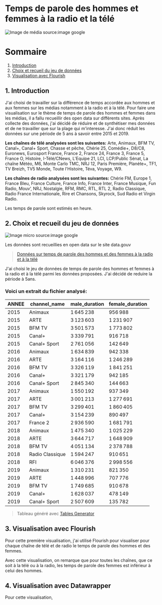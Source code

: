 
# Temps de parole des hommes et femmes à la radio et la télé
![Image de média](https://img.etimg.com/thumb/width-1800,height-900,imgsize-458873,resizemode-75,msid-70322833/industry/media/entertainment/media/tv-and-radio-companies-want-broadcast-policy-to-protect-media-freedom.jpg) 
source:image google
# Sommaire 
1. [Introduction](#introduction)
2. [Choix et recueil du jeu de données](#jeuDeDonnées)
3. [Visualisation avec Flourish](#traitement)

## 1. Introduction <a name="Introduction"></a>
J'ai choisi de travailler sur la différence de temps accordée aux hommes et aux femmes sur les médias notamment à la radio et à la télé.
Pour faire une visualisation sur le thème de temps de parole des hommes et femmes dans les médias, il a fallu recueillir des open data sur différents sites. Après collecte des données, j'ai décidé de réduire et de synthétiser mes données et de ne travailler que sur la plage qui m'interesse. J'ai donc réduit les données sur une période de 5 ans à savoir entre 2015 et 2019. 


**Les chaînes de télé analysées sont les suivantes:**  Arte, Animaux, BFM TV, Canal+, Canal+ Sport, Chasse et pêche, Chérie 25, Comédie+, D8/C8, Euronews, Eurosport France, France 2, France 24, France 3, France 5, France O, Histoire, I-Télé/CNews, L'Equipe 21, LCI, LCP/Public Sénat, La chaîne Météo, M6, Monte Carlo TMC, NRJ 12, Paris Première, Planète+, TF1, TV Breizh, TV5 Monde, Toute l'Histoire, Téva, Voyage, W9.


**Les chaînes de radio analysées sont les suivantes:** Chérie FM, Europe 1, France Bleu, France Culture, France Info, France Inter, France Musique, Fun Radio, Mouv’, NRJ, Nostalgie, RFM, RMC, RTL, RTL 2, Radio Classique, Radio France Internationale, Rire et Chansons, Skyrock, Sud Radio et Virgin Radio.


Les temps de parole sont estimés en heure.

## 2. Choix et recueil du jeu de données
![Image micro](https://previews.123rf.com/images/forestrun/forestrun1902/forestrun190200024/133670236-professional-microphone-in-radio-studio.jpg)
source:image google

Les données sont recueillies en open data sur le site data.gouv
>[Données sur temps de parole des hommes et des femmes à la radio et à la télé](https://www.data.gouv.fr/fr/datasets/temps-de-parole-des-hommes-et-des-femmes-a-la-television-et-a-la-radio/#/resources)



J'ai choisi le jeu de données de temps de parole des hommes et femmes à la radio et à la télé parmi les données proposées. J'ai décidé de reduire la période à 5ans.

### Voici un extrait du fichier analysé:

| ANNEE | channel_name       |     male_duration  |     female_duration  |
|-------|--------------------|--------------------|----------------------|
| 2015  | Animaux            |     1 645 238      |        956 988       |
| 2015  | ARTE               |     3 123 603      |     1 231 907        |
| 2015  | BFM TV             |     3 501 573      |     1 773 802        |
| 2015  | Canal+             |     3 339 791      |        916 718       |
| 2015  | Canal+ Sport       |     2 761 056      |        142 649       |
| 2016  | Animaux            |     1 634 839      |        942 338       |
| 2016  | ARTE               |     3 164 116      |     1 246 289        |
| 2016  | BFM TV             |     3 326 119      |     1 841 251        |
| 2016  | Canal+             |     3 321 179      |        942 185       |
| 2016  | Canal+ Sport       |     2 845 340      |        144 663       |
| 2017  | Animaux            |     1 550 192      |        937 349       |
| 2017  | ARTE               |     3 001 213      |     1 277 691        |
| 2017  | BFM TV             |     3 299 401      |     1 860 405        |
| 2017  | Canal+             |     3 154 239      |        890 497       |
| 2017  | France 2           |     2 936 590      |     1 681 791        |
| 2018  | Animaux            |     1 475 340      |     1 025 229        |
| 2018  | ARTE               |     3 644 717      |     1 648 909        |
| 2018  | BFM TV             |     4 051 134      |     2 378 788        |
| 2018  | Radio Classique    |     1 594 247      |        910 651       |
| 2018  | RFI                |     6 046 376      |     2 998 556        |
| 2019  | Animaux            |     1 310 231      |        821 350       |
| 2019  | ARTE               |     1 448 996      |        707 776       |
| 2019  | BFM TV             |     1 749 685      |        910 678       |
| 2019  | Canal+             |     1 628 037      |        478 149       |
| 2019  | Canal+ Sport       |     2 507 609      |        135 782       |

> Tableau généré avec [Tables Generator](https://www.tablesgenerator.com)

## 3. Visualisation avec Flourish

Pour cette première visualisation, j'ai utilisé Flourish pour visualiser pour chaque chaîne de télé et de radio le temps de parole des hommes et des femmes. 

<div class="flourish-embed flourish-chart" data-src="visualisation/16342816"><script src="https://public.flourish.studio/resources/embed.js"></script></div>

Avec cette visualisation, on remarque que pour toutes les chaînes, que ce soit à la télé ou à la radio, les temps de parole des femmes est inférieur à celui des hommes. 

## 4. Visualisation avec Datawrapper

Pour cette visualisation, 
